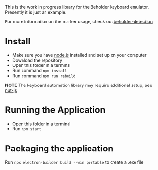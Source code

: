 This is the work in progress library for the Beholder keyboard emulator. Presently it is just an example.

For more information on the marker usage, check out [beholder-detection](https://www.npmjs.com/package/beholder-detection)

# Install

- Make sure you have [node.js](https://nodejs.org/en/) installed and set up on your computer
- Download the repository
- Open this folder in a terminal
- Run command `npm install`
- Run command `npm run rebuild`

**NOTE** The keyboard automation library may require additional setup, see [nut-js](https://www.npmjs.com/package/@nut-tree/nut-js)

# Running the Application

- Open this folder in a terminal
- Run `npm start`

# Packaging the application 

Run `npx electron-builder build --win portable` to create a .exe file
